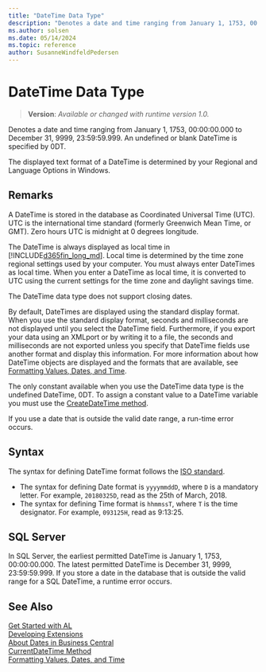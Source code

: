 ```yaml
---
title: "DateTime Data Type"
description: "Denotes a date and time ranging from January 1, 1753, 00:00:00.000 to December 31, 9999, 23:59:59.999."
ms.author: solsen
ms.date: 05/14/2024
ms.topic: reference
author: SusanneWindfeldPedersen
---
```

[//]: # (START>DO_NOT_EDIT)
[//]: # (IMPORTANT:Do not edit any of the content between here and the END>DO_NOT_EDIT.)
[//]: # (Any modifications should be made in the .xml files in the ModernDev repo.)
# DateTime Data Type
> **Version**: _Available or changed with runtime version 1.0._

Denotes a date and time ranging from January 1, 1753, 00:00:00.000 to December 31, 9999, 23:59:59.999. An undefined or blank DateTime is specified by 0DT.




[//]: # (IMPORTANT: END>DO_NOT_EDIT)

The displayed text format of a DateTime is determined by your Regional and Language Options in Windows.  
  
## Remarks

A DateTime is stored in the database as Coordinated Universal Time (UTC). UTC is the international time standard (formerly Greenwich Mean Time, or GMT). Zero hours UTC is midnight at 0 degrees longitude.  
  
The DateTime is always displayed as local time in [!INCLUDE[d365fin_long_md](../../includes/d365fin_long_md.md)]. Local time is determined by the time zone regional settings used by your computer. You must always enter DateTimes as local time. When you enter a DateTime as local time, it is converted to UTC using the current settings for the time zone and daylight savings time.  
  
The DateTime data type does not support closing dates.  
  
By default, DateTimes are displayed using the standard display format. When you use the standard display format, seconds and milliseconds are not displayed until you select the DateTime field. Furthermore, if you export your data using an XMLport or by writing it to a file, the seconds and milliseconds are not exported unless you specify that DateTime fields use another format and display this information. For more information about how DateTime objects are displayed and the formats that are available, see [Formatting Values, Dates, and Time](../../devenv-format-property.md).  
  
The only constant available when you use the DateTime data type is the undefined DateTime, 0DT. To assign a constant value to a DateTime variable you must use the [CreateDateTime method](../system/system-createdatetime-method.md).  
  
If you use a date that is outside the valid date range, a run-time error occurs.  

## Syntax

The syntax for defining DateTime format follows the [ISO standard](https://en.wikipedia.org/wiki/ISO_8601). 
- The syntax for defining Date format is `yyyymmddD`, where `D` is a mandatory letter. For example, `20180325D`, read as the 25th of March, 2018.
- The syntax for defining Time format is `hhmmssT`, where `T` is the time designator. For example, `093125H`, read as 9:13:25.

## SQL Server

In SQL Server, the earliest permitted DateTime is January 1, 1753, 00:00:00.000. The latest permitted DateTime is December 31, 9999, 23:59:59.999. If you store a date in the database that is outside the valid range for a SQL DateTime, a runtime error occurs.  

## See Also

[Get Started with AL](../../devenv-get-started.md)  
[Developing Extensions](../../devenv-dev-overview.md)  
[About Dates in Business Central](../../devenv-about-dates.md)  
[CurrentDateTime Method](../system/system-currentdatetime-method.md)  
[Formatting Values, Dates, and Time](../../devenv-format-property.md)